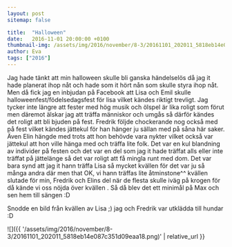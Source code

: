 ```yaml
---
layout: post
sitemap: false

title:  "Halloween"
date:   2016-11-01 20:00:00 +0100
thumbnail-img: /assets/img/2016/november/8-3/20161101_202011_5818eb14e087c351d09eaa18.png
author: Eva
tags: ["2016"]
---
```


Jag hade tänkt att min halloween skulle bli ganska händelselös då jag it hade planerat ihop nåt och hade som it hört nån som skulle styra ihop nåt. Men då fick jag en inbjudan på Facebook att Lisa och Emil skulle halloweenfest/födelsedagsfest för lisa vilket kändes riktigt trevligt. Jag tycker inte längre att fester med hög musik och ölspel är lika roligt som förut men däremot älskar jag att träffa människor och umgås så därför kändes det roligt att bli bjuden på fest. Fredrik följde chockerande nog också med på fest vilket kändes jättekul för han hänger ju sällan med på såna här saker.  Även Elin hängde med trots att hon behövde vara nykter vilket också var jättekul att hon ville hänga med och träffa lite folk. Det var en kul blandning av individer på festen och det var en del som jag it hade träffat alls eller inte träffat på jättelänge så det var roligt att få mingla runt med dom. Det var bara synd att jag it hann träffa Lisa så mycket kvällen för det var ju så många andra där men that OK, vi hann träffas lite åtminstone^^ kvällen slutade för min, Fredrik och Elins del när de flesta skulle iväg på krogen för då kände vi oss nöjda över kvällen . Så då blev det ett minimål på Max  och sen hem till sängen :D 

Snodde en bild från kvällen av Lisa ;) jag och Fredrik var utklädda till hundar :D

![]({{ '/assets/img/2016/november/8-3/20161101_202011_5818eb14e087c351d09eaa18.png)'  | relative_url }}

